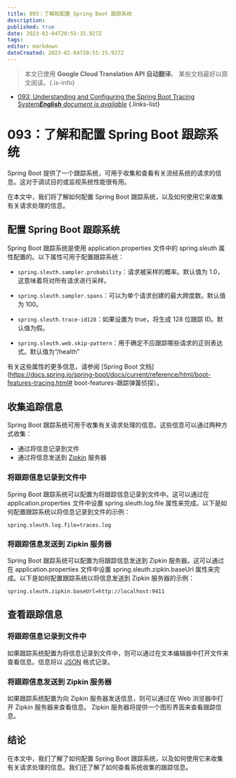 ```yaml
---
title: 093：了解和配置 Spring Boot 跟踪系统
description: 
published: true
date: 2023-02-04T20:55:15.927Z
tags: 
editor: markdown
dateCreated: 2023-02-04T20:55:15.927Z
---
```


> 本文已使用 **Google Cloud Translation API 自动翻译**。
某些文档最好以原文阅读。{.is-info}



- [093: Understanding and Configuring the Spring Boot Tracing System***English** document is available*](/en/Knowledge-base/Spring-Boot/Learning/093-understanding-and-configuring-the-spring-boot-tracing-system)
{.links-list}


# 093：了解和配置 Spring Boot 跟踪系统

Spring Boot 提供了一个跟踪系统，可用于收集和查看有关流经系统的请求的信息。这对于调试目的或监视系统性能很有用。

在本文中，我们将了解如何配置 Spring Boot 跟踪系统，以及如何使用它来收集有关请求处理的信息。

## 配置 Spring Boot 跟踪系统

Spring Boot 跟踪系统是使用 application.properties 文件中的 spring.sleuth 属性配置的。以下属性可用于配置跟踪系统：

- `spring.sleuth.sampler.probability`：请求被采样的概率。默认值为 1.0，这意味着将对所有请求进行采样。

- `spring.sleuth.sampler.spans`：可以为单个请求创建的最大跨度数。默认值为 100。

- `spring.sleuth.trace-id128`：如果设置为 true，将生成 128 位跟踪 ID。默认值为假。

- `spring.sleuth.web.skip-pattern`：用于确定不应跟踪哪些请求的正则表达式。默认值为“/health”

有关这些属性的更多信息，请参阅 [Spring Boot 文档](https://docs.spring.io/spring-boot/docs/current/reference/html/boot-features-tracing.html# boot-features-跟踪弹簧侦探）。

## 收集追踪信息

Spring Boot 跟踪系统可用于收集有关请求处理的信息。这些信息可以通过两种方式收集：

- 通过将信息记录到文件
- 通过将信息发送到 [Zipkin](https://zipkin.io/) 服务器

### 将跟踪信息记录到文件中

Spring Boot 跟踪系统可以配置为将跟踪信息记录到文件中。这可以通过在 application.properties 文件中设置 spring.sleuth.log.file 属性来完成。以下是如何配置跟踪系统以将信息记录到文件的示例：

```
spring.sleuth.log.file=traces.log
```

### 将跟踪信息发送到 Zipkin 服务器

Spring Boot 跟踪系统可以配置为将跟踪信息发送到 Zipkin 服务器。这可以通过在 application.properties 文件中设置 spring.sleuth.zipkin.baseUrl 属性来完成。以下是如何配置跟踪系统以将信息发送到 Zipkin 服务器的示例：

```
spring.sleuth.zipkin.baseUrl=http://localhost:9411
```

## 查看跟踪信息

### 将跟踪信息记录到文件中

如果跟踪系统配置为将信息记录到文件中，则可以通过在文本编辑器中打开文件来查看信息。信息将以 [JSON](https://www.json.org/) 格式记录。

### 将跟踪信息发送到 Zipkin 服务器

如果跟踪系统配置为向 Zipkin 服务器发送信息，则可以通过在 Web 浏览器中打开 Zipkin 服务器来查看信息。 Zipkin 服务器将提供一个图形界面来查看跟踪信息。

## 结论

在本文中，我们了解了如何配置 Spring Boot 跟踪系统，以及如何使用它来收集有关请求处理的信息。我们还了解了如何查看系统收集的跟踪信息。